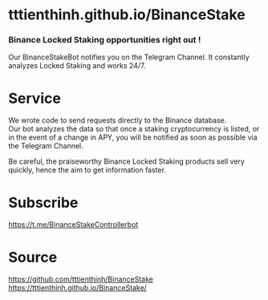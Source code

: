# tttienthinh.github.io/BinanceStake

### Binance Locked Staking opportunities right out !   
Our BinanceStakeBot notifies you on the Telegram Channel. It constantly analyzes Locked Staking and works 24/7.   

# Service
We wrote code to send requests directly to the Binance database.   
Our bot analyzes the data so that once a staking cryptocurrency is listed, or in the event of a change in APY, you will be notified as soon as possible via the Telegram Channel.   
   
Be careful, the praiseworthy Binance Locked Staking products sell very quickly, hence the aim to get information faster.   

# Subscribe  

https://t.me/BinanceStakeControllerbot  


# Source

https://github.com/tttienthinh/BinanceStake  
https://tttienthinh.github.io/BinanceStake/   

